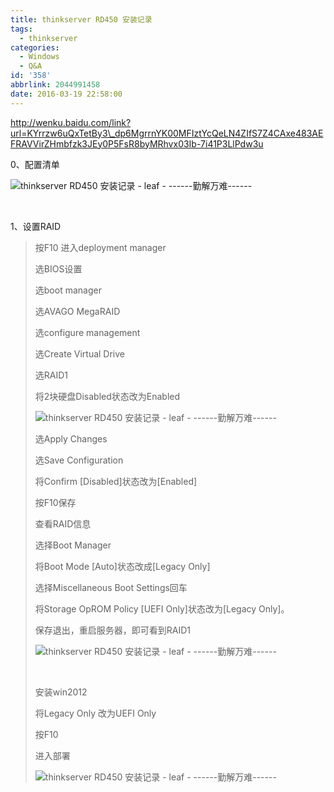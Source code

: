 ```yaml
---
title: thinkserver RD450 安装记录
tags:
  - thinkserver
categories:
  - Windows
  - Q&A
id: '358'
abbrlink: 2044991458
date: 2016-03-19 22:58:00
---
```


http://wenku.baidu.com/link?url=KYrrzw6uQxTetBy3\_dp6MgrrnYK00MFIztYcQeLN4ZIfS7Z4CAxe483AEFRAVVirZHmbfzk3JEy0P5FsR8byMRhvx03Ib-7i41P3LlPdw3u

  

  

  

0、配置清单

![thinkserver RD450 安装记录 - leaf - ------勤解万难------](http://img0.ph.126.net/sa62AD2PRykn8IiZKwxiPQ==/6598237448065851735.jpg "thinkserver RD450 安装记录 - leaf - ------勤解万难------")

 

1、设置RAID

> 按F10 进入deployment manager 
> 
> 选BIOS设置
> 
> 选boot manager
> 
> 选AVAGO MegaRAID
> 
> 选configure management
> 
> 选Create Virtual Drive
> 
> 选RAID1
> 
> 将2块硬盘Disabled状态改为Enabled
> 
> ![thinkserver RD450 安装记录 - leaf - ------勤解万难------](http://img0.ph.126.net/L43PO8dW3xPztbjQNS80Nw==/6598237448065851990.jpg "thinkserver RD450 安装记录 - leaf - ------勤解万难------")
> 
> 选Apply Changes
> 
> 选Save Configuration
> 
> 将Confirm \[Disabled\]状态改为\[Enabled\]
> 
> 按F10保存
> 
>   
> 
> 查看RAID信息
> 
> 选择Boot Manager  
> 
> 将Boot Mode \[Auto\]状态改成\[Legacy Only\] 
> 
> 选择Miscellaneous Boot Settings回车  
> 
> 将Storage OpROM Policy \[UEFI Only\]状态改为\[Legacy Only\]。  
> 
> 保存退出，重启服务器，即可看到RAID1
> 
> ![thinkserver RD450 安装记录 - leaf - ------勤解万难------](http://img0.ph.126.net/P3EA0FNh78MToomJWBRC4w==/4929752742210880728.jpg "thinkserver RD450 安装记录 - leaf - ------勤解万难------")
> 
>  
> 
> 安装win2012
> 
> 将Legacy Only 改为UEFI Only
> 
> 按F10 
> 
> 进入部署
> 
> ![thinkserver RD450 安装记录 - leaf - ------勤解万难------](http://img0.ph.126.net/Mdydw3_Idtcw27Ug6nBErA==/6598172576879816700.jpg "thinkserver RD450 安装记录 - leaf - ------勤解万难------")
> 
>